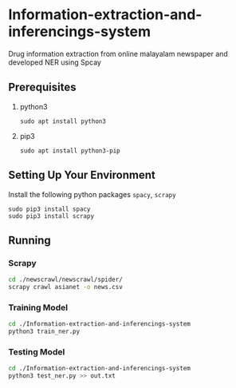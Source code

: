 # Information-extraction-and-inferencings-system
Drug information extraction from online malayalam newspaper and developed NER using Spcay



 ## Prerequisites

1. python3
   ```
   sudo apt install python3
   ```
2. pip3
    
    ```
    sudo apt install python3-pip
    ```
## Setting Up Your Environment
Install the following python packages `spacy`, `scrapy`
```
sudo pip3 install spacy
sudo pip3 install scrapy
```

## Running
### Scrapy 
```bash
cd ./newscrawl/newscrawl/spider/
scrapy crawl asianet -o news.csv

```
### Training Model
```bash
cd ./Information-extraction-and-inferencings-system
python3 train_ner.py
```

### Testing Model
```bash
cd ./Information-extraction-and-inferencings-system
python3 test_ner.py >> out.txt
```